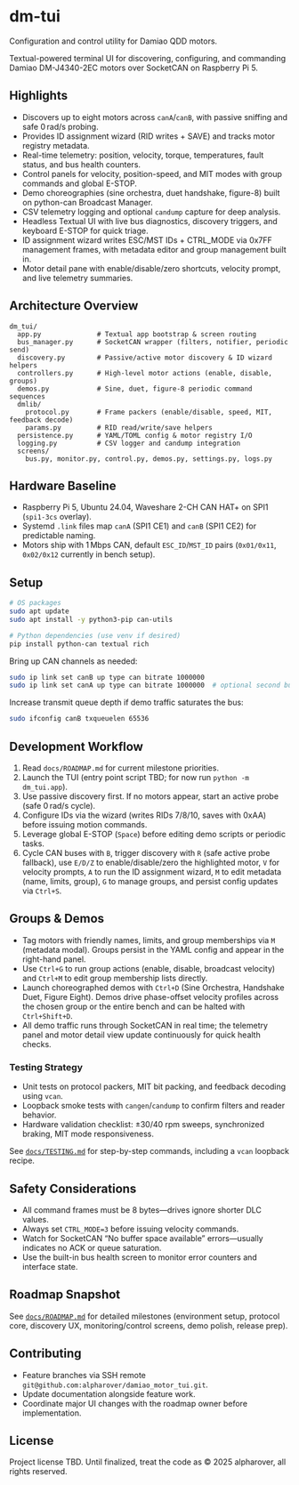 # dm-tui

Configuration and control utility for Damiao QDD motors.

Textual-powered terminal UI for discovering, configuring, and commanding Damiao DM-J4340-2EC motors over SocketCAN on Raspberry Pi 5.

## Highlights
- Discovers up to eight motors across `canA`/`canB`, with passive sniffing and safe 0 rad/s probing.
- Provides ID assignment wizard (RID writes + SAVE) and tracks motor registry metadata.
- Real-time telemetry: position, velocity, torque, temperatures, fault status, and bus health counters.
- Control panels for velocity, position-speed, and MIT modes with group commands and global E-STOP.
- Demo choreographies (sine orchestra, duet handshake, figure-8) built on python-can Broadcast Manager.
- CSV telemetry logging and optional `candump` capture for deep analysis.
- Headless Textual UI with live bus diagnostics, discovery triggers, and keyboard E-STOP for quick triage.
- ID assignment wizard writes ESC/MST IDs + CTRL_MODE via 0x7FF management frames, with metadata editor and group management built in.
- Motor detail pane with enable/disable/zero shortcuts, velocity prompt, and live telemetry summaries.

## Architecture Overview
```
dm_tui/
  app.py              # Textual app bootstrap & screen routing
  bus_manager.py      # SocketCAN wrapper (filters, notifier, periodic send)
  discovery.py        # Passive/active motor discovery & ID wizard helpers
  controllers.py      # High-level motor actions (enable, disable, groups)
  demos.py            # Sine, duet, figure-8 periodic command sequences
  dmlib/
    protocol.py       # Frame packers (enable/disable, speed, MIT, feedback decode)
    params.py         # RID read/write/save helpers
  persistence.py      # YAML/TOML config & motor registry I/O
  logging.py          # CSV logger and candump integration
  screens/
    bus.py, monitor.py, control.py, demos.py, settings.py, logs.py
```

## Hardware Baseline
- Raspberry Pi 5, Ubuntu 24.04, Waveshare 2-CH CAN HAT+ on SPI1 (`spi1-3cs` overlay).
- Systemd `.link` files map `canA` (SPI1 CE1) and `canB` (SPI1 CE2) for predictable naming.
- Motors ship with 1 Mbps CAN, default `ESC_ID`/`MST_ID` pairs (`0x01/0x11`, `0x02/0x12` currently in bench setup).

## Setup
```bash
# OS packages
sudo apt update
sudo apt install -y python3-pip can-utils

# Python dependencies (use venv if desired)
pip install python-can textual rich
```

Bring up CAN channels as needed:
```bash
sudo ip link set canB up type can bitrate 1000000
sudo ip link set canA up type can bitrate 1000000  # optional second bus
```

Increase transmit queue depth if demo traffic saturates the bus:
```bash
sudo ifconfig canB txqueuelen 65536
```

## Development Workflow
1. Read `docs/ROADMAP.md` for current milestone priorities.
2. Launch the TUI (entry point script TBD; for now run `python -m dm_tui.app`).
3. Use passive discovery first. If no motors appear, start an active probe (safe 0 rad/s cycle).
4. Configure IDs via the wizard (writes RIDs 7/8/10, saves with 0xAA) before issuing motion commands.
5. Leverage global E-STOP (`Space`) before editing demo scripts or periodic tasks.
6. Cycle CAN buses with `B`, trigger discovery with `R` (safe active probe fallback), use `E/D/Z` to enable/disable/zero the highlighted motor, `V` for velocity prompts, `A` to run the ID assignment wizard, `M` to edit metadata (name, limits, group), `G` to manage groups, and persist config updates via `Ctrl+S`.

## Groups & Demos
- Tag motors with friendly names, limits, and group memberships via `M` (metadata modal). Groups persist in the YAML config and appear in the right-hand panel.
- Use `Ctrl+G` to run group actions (enable, disable, broadcast velocity) and `Ctrl+M` to edit group membership lists directly.
- Launch choreographed demos with `Ctrl+D` (Sine Orchestra, Handshake Duet, Figure Eight). Demos drive phase-offset velocity profiles across the chosen group or the entire bench and can be halted with `Ctrl+Shift+D`.
- All demo traffic runs through SocketCAN in real time; the telemetry panel and motor detail view update continuously for quick health checks.

### Testing Strategy
- Unit tests on protocol packers, MIT bit packing, and feedback decoding using `vcan`.
- Loopback smoke tests with `cangen`/`candump` to confirm filters and reader behavior.
- Hardware validation checklist: ±30/40 rpm sweeps, synchronized braking, MIT mode responsiveness.

See [`docs/TESTING.md`](docs/TESTING.md) for step-by-step commands, including a `vcan` loopback recipe.

## Safety Considerations
- All command frames must be 8 bytes—drives ignore shorter DLC values.
- Always set `CTRL_MODE=3` before issuing velocity commands.
- Watch for SocketCAN “No buffer space available” errors—usually indicates no ACK or queue saturation.
- Use the built-in bus health screen to monitor error counters and interface state.

## Roadmap Snapshot
See [`docs/ROADMAP.md`](docs/ROADMAP.md) for detailed milestones (environment setup, protocol core, discovery UX, monitoring/control screens, demo polish, release prep).

## Contributing
- Feature branches via SSH remote `git@github.com:alpharover/damiao_motor_tui.git`.
- Update documentation alongside feature work.
- Coordinate major UI changes with the roadmap owner before implementation.

## License
Project license TBD. Until finalized, treat the code as © 2025 alpharover, all rights reserved.

